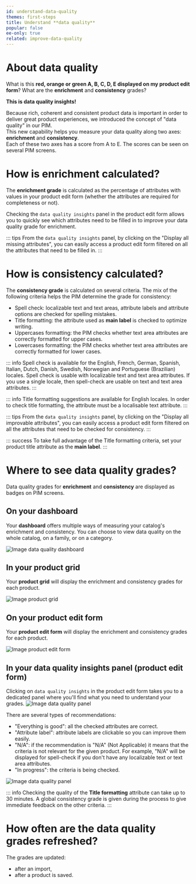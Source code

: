 ```yaml
---
id: understand-data-quality
themes: first-steps
title: Understand **data quality**
popular: false
ee-only: true
related: improve-data-quality
---
```


# About data quality
What is this **red, orange or green A, B, C, D, E displayed on my product edit form**? What are the **enrichment** and **consistency** grades?

**This is data quality insights!**

Because rich, coherent and consistent product data is important in order to deliver great product experiences, we introduced the concept of "data quality" in our PIM.  
This new capability helps you measure your data quality along two axes: **enrichment** and **consistency**.  
Each of these two axes has a score from A to E. The scores can be seen on several PIM screens.


# How is enrichment calculated?
The **enrichment grade** is calculated as the percentage of attributes with values in your product edit form (whether the attributes are required for completeness or not).

Checking the `data quality insights` panel in the product edit form allows you to quickly see which attributes need to be filled in to improve your data quality grade for enrichment.

::: tips
From the `data quality insights` panel, by clicking on the "Display all missing attributes", you can easily access a product edit form filtered on all the attributes that need to be filled in.
:::

# How is consistency calculated?

The **consistency grade** is calculated on several criteria. The mix of the following criteria helps the PIM determine the grade for consistency:
- Spell check: localizable text and text areas, attribute labels and attribute options are checked for spelling mistakes.
- Title formatting: the attribute used as **main label** is checked to optimize writing.
- Uppercases formatting: the PIM checks whether text area attributes are correctly formatted for upper cases.
- Lowercases formatting: the PIM checks whether text area attributes are correctly formatted for lower cases.

::: info
Spell check is available for the English, French, German, Spanish, Italian, Dutch, Danish, Swedish, Norwegian and Portuguese (Brazilian) locales.
Spell check is usable with localizable text and text area attributes.
If you use a single locale, then spell-check are usable on text and text area attributes.
:::

::: info
Title formatting suggestions are available for English locales. In order to check title formatting, the attribute must be a localisable text attribute.
:::

::: tips
From the `data quality insights` panel, by clicking on the "Display all improvable attributes", you can easily access a product edit form filtered on all the attributes that need to be checked for consistency.
:::

::: success
To take full advantage of the Title formatting criteria, set your product title attribute as the **main label**.
:::

# Where to see data quality grades?
Data quality grades for **enrichment** and **consistency** are displayed as badges on PIM screens.

## On your dashboard
Your **dashboard** offers multiple ways of measuring your catalog's enrichment and consistency. You can choose to view data quality on the whole catalog, on a family, or on a category.

![Image data quality dashboard](../img/data-quality-dashboard.png)

## In your product grid
Your **product grid** will display the enrichment and consistency grades for each product.

![Image product grid](../img/data-quality-grid.png)

## On your product edit form
Your **product edit form** will display the enrichment and consistency grades for each product.

![Image product edit form](../img/data-quality-pef.png)


## In your data quality insights panel (product edit form)
Clicking on `data quality insights` in the product edit form takes you to a dedicated panel where you'll find what you need to understand your grades.
![Image data quality panel](../img/data-quality-panel.png)

There are several types of recommendations:
- "Everything is good": all the checked attributes are correct.
- "Attribute label": attribute labels are clickable so you can improve them easily.
- "N/A": if the recommendation is "N/A" (Not Applicable) it means that the criteria is not relevant for the given product. For example, "N/A" will be displayed for spell-check if you don't have any localizable text or text area attributes.
- "In progress": the criteria is being checked.

![Image data quality panel](../img/data-quality-panel_inprogress.png)


::: info
Checking the quality of the **Title formatting** attribute can take up to 30 minutes. A global consistency grade is given during the process to give immediate feedback on the other criteria.
:::

# How often are the data quality grades refreshed?
The grades are updated:
- after an import,
- after a product is saved.
